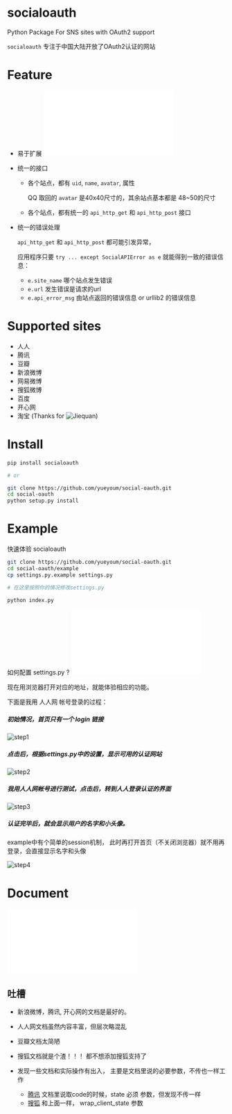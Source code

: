 # socialoauth

Python Package For SNS sites with OAuth2 support

`socialoauth` 专注于中国大陆开放了OAuth2认证的网站


# Feature

*   易于扩展 ![参见doc.md](/doc.md)
*   统一的接口
    
    *   各个站点，都有 `uid`, `name`, `avatar`, 属性
    
        QQ 取回的 `avatar` 是40x40尺寸的，其余站点基本都是 48~50的尺寸

    *   各个站点，都有统一的 `api_http_get` 和 `api_http_post` 接口

*   统一的错误处理

    `api_http_get` 和 `api_http_post` 都可能引发异常，
    
    应用程序只要 `try ... except SocialAPIError as e` 就能得到一致的错误信息：
    
    *   `e.site_name`         哪个站点发生错误
    *   `e.url`               发生错误是请求的url
    *   `e.api_error_msg`     由站点返回的错误信息 or urllib2 的错误信息




# Supported sites

*   人人
*   腾讯
*   豆瓣
*   新浪微博
*   网易微博
*   搜狐微博
*   百度
*   开心网
*   淘宝 (Thanks for ![Jiequan](https://github.com/Jiequan))



# Install

```bash
pip install socialoauth

# or

git clone https://github.com/yueyoum/social-oauth.git
cd social-oauth
python setup.py install
```



# Example

快速体验 socialoauth

```bash
git clone https://github.com/yueyoum/social-oauth.git
cd social-oauth/example
cp settings.py.example settings.py

# 在这里按照你的情况修改settings.py

python index.py
```

如何配置 settings.py ?  ![参见doc.md](/doc.md)

现在用浏览器打开对应的地址，就能体验相应的功能。

下面是我用 人人网 帐号登录的过程：


##### 初始情况，首页只有一个 login 链接

![step1](http://i1297.photobucket.com/albums/ag23/yueyoum/x1_shadowed_zpsac1e046a.png)


##### 点击后，根据settings.py中的设置，显示可用的认证网站

![step2](http://i1297.photobucket.com/albums/ag23/yueyoum/x2_shadowed_zps47bd6fd8.png)


##### 我用人人网帐号进行测试，点击后，转到人人登录认证的界面

![step3](http://i1297.photobucket.com/albums/ag23/yueyoum/x4_shadowed_zps6aed31ec.png)


##### 认证完毕后，就会显示用户的名字和小头像。
example中有个简单的session机制，
此时再打开首页（不关闭浏览器）就不用再登录，会直接显示名字和头像

![step4](http://i1297.photobucket.com/albums/ag23/yueyoum/x3_shadowed_zpse6a0f575.png)



# Document

![参见doc.md](/doc.md)






## 吐槽

*   新浪微博，腾讯, 开心网的文档是最好的。
*   人人网文档虽然内容丰富，但层次略混乱
*   豆瓣文档太简陋
*   搜狐文档就是个渣！！！ 都不想添加搜狐支持了
*   发现一些文档和实际操作有出入， 主要是文档里说的必要参数，不传也一样工作
    
    *   [腾讯][tocao_tencent_1] 文档里说取code的时候，state 必须 参数，但发现不传一样
    *   [搜狐][tocao_souhu_1] 和上面一样， wrap_client_state 参数




[tocao_tencent_1]: http://wiki.opensns.qq.com/wiki/【QQ登录】使用Authorization_Code获取Access_Token
[tocao_souhu_1]: http://open.t.sohu.com/en/使用Authorization_Code获取Access_Token
